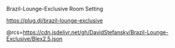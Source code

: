 


Brazil-Lounge-Exclusive Room Setting

https://plug.dj/brazil-lounge-exclusive

@rcs=https://cdn.jsdelivr.net/gh/DavidStefansky/Brazil-Lounge-Exclusive/Blex2.5.json
